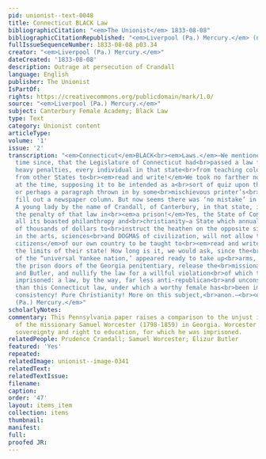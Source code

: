 ```yaml
---
pid: unionist--text-0048
title: Connecticut BLACK Law
bibliographicCitation: "<em>The Unionist</em> 1833-08-08"
bibliographicCitationRepublished: "<em>Liverpool (Pa.) Mercury.</em> (not researched)"
fullIssueSequenceNumber: 1833-08-08 p03.34
creator: "<em>Liverpool (Pa.) Mercury.</em>"
dateCreated: '1833-08-08'
description: Outrage at persecution of Crandall
language: English
publisher: The Unionist
IsPartOf: 
rights: https://creativecommons.org/publicdomain/mark/1.0/
source: "<em>Liverpool (Pa.) Mercury.</em>"
subject: Canterbury Female Academy; Black Law
type: Text
category: Unionist content
articleType: 
volume: '1'
issue: '2'
transcription: "<em>Connecticut</em>BLACK<br><em>Laws.</em>—We mentioned, a short
  time since, that the Legislature of Connecticut had<br>passed a law forbidding under
  heavy penalties, every individual in that state<br>from teaching colored people
  from other States to<br><em>read and write!</em>We took no farther notice of it
  at the time, supposing it to be intended as a<br>sort of quiz upon the Yankees,
  or perhaps a paragraph thrown in by some<br>mischievous printer’s<br><em>imp,</em>to
  fill out a newspaper column. But now seems there was ‘no mistake’ in the<br>matter.
  A young lady by the name of Crandall, of Canterbury, in that state, is<br>now suffering
  the penalty of that law in<br><em>a prison!</em>Yes, the State of Connecticut, with
  all its boasted philanthropy and<br>christianity—a State which annually sends tens
  of thousands of dollars to<br>instruct the heathen on the opposite side of the globe,
  in the arts, sciences<br>and DOGMAS of civilization, will not allow the<br><em>free
  citizens</em>of our own country to be taught to<br><em>read and write</em>&nbsp;within
  the limits of their state! How long is it, we would ask, since the<br>entire population
  of the “universal Yankee nation,’ appeared ready to take up<br>arms, break open
  the prison doors of the Georgia penitentiary, release the<br>missionaries, Worcester
  and Butler, and nullify the law for a willful violation<br>of which they had been
  imprisoned: a law, by the way, far less anti-republican<br>and unconstitutional
  than this Connecticut law, under which a worthy female has<br>been imprisoned. Admirable
  consistency! Pure Christianity! More on this subject,<br>anon.—<br><em>Liverpool
  (Pa.) Mercury.</em>"
scholarlyNotes: 
commentary: This Pennsylvania paper raises a comparison to the unjust imprisonment
  of the missionary Samuel Worcester (1798-1859) in Georgia. Worcester defended Cherokee
  sovereignty and right to education, for which he was imprisoned.
relatedPeople: Prudence Crandall; Samuel Worcester; Elizur Butler
featured: 'Yes'
repeated: 
relatedImage: unionist--image-0341
relatedText: 
relatedTextIssue: 
filename: 
caption: 
order: '47'
layout: items_item
collection: items
thumbnail: 
manifest: 
full: 
proofed JR: 
---
```

